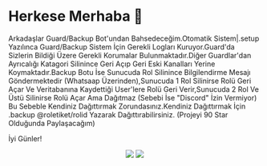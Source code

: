 # Herkese Merhaba 👋

Arkadaşlar Guard/Backup Bot'undan Bahsedeceğim.Otomatik Sistem|.setup Yazılınca Guard/Backup Sistem İçin Gerekli Logları Kuruyor.Guard'da Sizlerin Bildiği Üzere Gerekli Korumalar Bulunmaktadır.Diğer Guardlar'dan Ayrıcalığı Katagori Silinince Geri Açıp Geri Eski Kanalları Yerine Koymaktadır.Backup Botu İse Sunucuda Rol Silinince Bilgilendirme Mesajı Göndermektedir (Whatsaap Üzerinden),Sunucuda 1 Rol Silinirse Rolü Geri Açar Ve Veritabanına Kaydettiği User'lere Rolü Geri Verir,Sunucuda 2 Rol Ve Üstü Silinirse Rolü Açar Ama Dağıtmaz (Sebebi İse "Discord" İzin Vermiyor) Bu Sebeble Kendiniz Dağıttırmak Zorundasınız.Kendiniz Dağıttırmak İçin .backup @roletiket/rolid Yazarak Dağıttırabilirsiniz. (Projeyi 90 Star Olduğunda Paylaşacağım)

İyi Günler!

<p align="center">
  <a href="https://discord.com/users/576110299929640976"><img src="https://img.shields.io/badge/remornnn%20-7289DA.svg?&style=for-the-badge&logo=discord&logoColor=white"></a>
  <a href="https://github.com/remornxd"><img src="https://img.shields.io/badge/remornn%20-1d202b.svg?&style=for-the-badge&logo=github&logoColor=white"></a>
</p>
